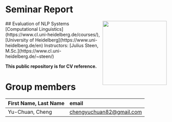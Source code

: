 # Seminar Report
 <img src="https://upload.wikimedia.org/wikipedia/commons/e/ea/Ruprecht-Karls-Universit%C3%A4t_Heidelberg_Logo.svg" align="right" width="200px"/>
## Evaluation of NLP Systems
[Computational Linguistics](https://www.cl.uni-heidelberg.de/courses/),  
[University of Heidelberg](https://www.uni-heidelberg.de/en)  
Instructors: [Julius Steen, M.Sc.](https://www.cl.uni-heidelberg.de/~steen/)

**This public repository is for CV reference.**

# Group members
| First Name, Last Name| email |
|:-------|:-------|
| Yu-Chuan, Cheng | chengyuchuan82@gmail.com |
